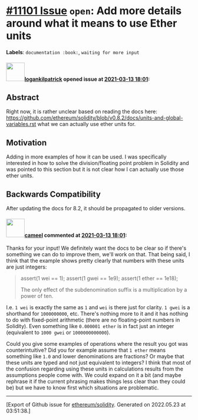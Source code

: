 # [\#11101 Issue](https://github.com/ethereum/solidity/issues/11101) `open`: Add more details around what it means to use Ether units
**Labels**: `documentation :book:`, `waiting for more input`


#### <img src="https://avatars.githubusercontent.com/u/35577566?u=677532523deabd396eeccf9834f68776c80fa78c&v=4" width="50">[logankilpatrick](https://github.com/logankilpatrick) opened issue at [2021-03-13 18:01](https://github.com/ethereum/solidity/issues/11101):

## Abstract

Right now, it is rather unclear based on reading the docs here: https://github.com/ethereum/solidity/blob/v0.8.2/docs/units-and-global-variables.rst what we can actually use ether units for. 

## Motivation

Adding in more examples of how it can be used. I was specifically interested in how to solve the division/floating point problem in Solidity and was pointed to this section but it is not clear how I can actually use those ether units. 


## Backwards Compatibility

After updating the docs for 8.2, it should be propagated to older versions. 

#### <img src="https://avatars.githubusercontent.com/u/137030?v=4" width="50">[cameel](https://github.com/cameel) commented at [2021-03-13 18:01](https://github.com/ethereum/solidity/issues/11101#issuecomment-798772260):

Thanks for your input! We definitely want the docs to be clear so if there's something we can do to improve them, we'll work on that. That being said, I think that the example shows pretty clearly that numbers with these units are just integers:

> assert(1 wei == 1);
> assert(1 gwei == 1e9);
> assert(1 ether == 1e18);
> 
> The only effect of the subdenomination suffix is a multiplication by a power of ten.

I.e. `1 wei` is exactly the same as `1` and `wei` is there just for clarity. `1 gwei` is a shorthand for `1000000000`, etc. There's nothing more to it and it has nothing to do with fixed-point arithmetic (there are no floating-point numbers in Solidity). Even something like `0.000001 ether` is in fact just an integer (equivalent to `1000 gwei` or `1000000000000`).

Could you give some examples of operations where the result you got was counterintuitive? Did you for example assume that `1 ether` means something like `1.0` and lower denominations are fractions? Or maybe that these units are typed and not just equivalent to integers? I think that most of the confusion regarding using these units in calculations results from the assumptions people come with. We could expand on it a bit (and maybe rephrase it if the current phrasing makes things less clear than they could be) but we have to know first which situations are problematic.


-------------------------------------------------------------------------------



[Export of Github issue for [ethereum/solidity](https://github.com/ethereum/solidity). Generated on 2022.05.23 at 03:51:38.]
